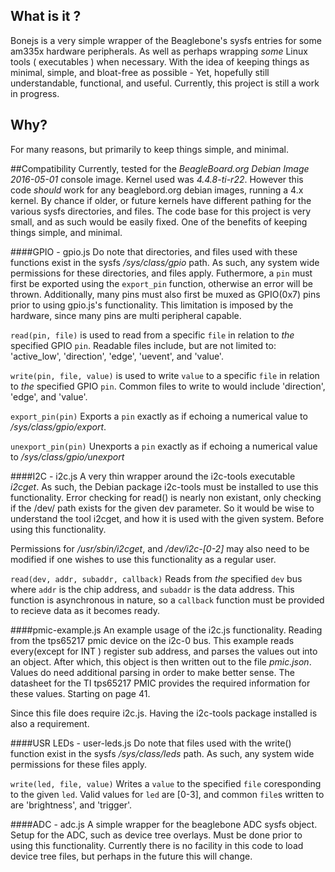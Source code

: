 ## What is it ?
Bonejs is a very simple wrapper of the Beaglebone's sysfs entries for some am335x
hardware peripherals.  As well as perhaps wrapping *some* Linux tools
( executables ) when necessary. With the idea of keeping things as minimal, simple,
and bloat-free as possible - Yet, hopefully still understandable, functional, and 
useful. Currently, this project is still a work in progress.

## Why?
For many reasons, but primarily to keep things simple, and minimal. 

##Compatibility
Currently, tested for the *BeagleBoard.org Debian Image 2016-05-01* console image. Kernel used was *4.4.8-ti-r22*. However this code *should* work for any beaglebord.org debian images, running a 4.x kernel. By chance if older, or future kernels have different pathing for the various sysfs directories, and files. The code base for this project is very small, and as such would be easily fixed. One of the benefits of keeping things simple, and minimal.

####GPIO - gpio.js 
Do note that directories, and files used with these functions exist in the sysfs */sys/class/gpio* path. As such, any system wide permissions for these directories, and files apply. Futhermore, a `pin` must first be exported using the `export_pin` function, otherwise an error will be thrown. Additionally, many pins must also first be muxed as GPIO(0x7) pins prior to using gpio.js's functionality. This limitation is imposed by the hardware, since many pins are multi peripheral capable.

`read(pin, file)` is used to read from a specific `file` in relation to *the* specified GPIO `pin`. Readable files include, but are not limited to: 'active_low', 'direction', 'edge', 'uevent', and 'value'.  

`write(pin, file, value)` is used to write `value` to a specific `file` in relation to *the* specified GPIO `pin`. Common files to write to would include 'direction', 'edge', and 'value'. 

`export_pin(pin)` Exports a `pin` exactly as if echoing a numerical value to */sys/class/gpio/export*.

`unexport_pin(pin)` Unexports a `pin` exactly as if echoing a numerical value to */sys/class/gpio/unexport*

####I2C - i2c.js
A very thin wrapper around the i2c-tools executable *i2cget*. As such, the Debian
package i2c-tools must be installed to use this functionality. Error checking for
read() is nearly non existant, only checking if the /dev/ path exists for the
given dev parameter. So it would be wise to understand the tool i2cget, and how
it is used with the given system. Before using this functionality.

Permissions for */usr/sbin/i2cget*, and */dev/i2c-[0-2]* may also need to be modified if one wishes to use this functionality as a regular user. 

`read(dev, addr, subaddr, callback)` Reads from *the* specified `dev` bus where `addr` is the chip address, and `subaddr` is the data address. This function is asynchronous in nature, so a `callback` function must be provided to recieve data as it becomes ready.

####pmic-example.js
An example usage of the i2c.js functionality. Reading from the tps65217 pmic 
device on the i2c-0 bus. This example reads every(except for INT ) register sub 
address, and parses the values out into an object. After which, this object is
then written out to the file *pmic.json*. Values do need additional parsing in
order to make better sense. The datasheet for the TI tps65217 PMIC provides the
required information for these values. Starting on page 41.

Since this file does require i2c.js. Having the i2c-tools package installed is 
also a requirement.

####USR LEDs - user-leds.js
Do note that files used with the write() function exist in the sysfs */sys/class/leds* path. As such, any system wide permissions for these files apply.

`write(led, file, value)` Writes a `value` to the specified `file` coresponding to the given `led`. Valid values for `led` are [0-3], and common `file`s written to are 'brightness', and 'trigger'.

####ADC - adc.js
A simple wrapper for the beaglebone ADC sysfs object. Setup for the ADC, such as device tree overlays. Must be done prior to using this functionality. 
Currently there is no facility in this code to load device tree files, but perhaps in the future this will change.

